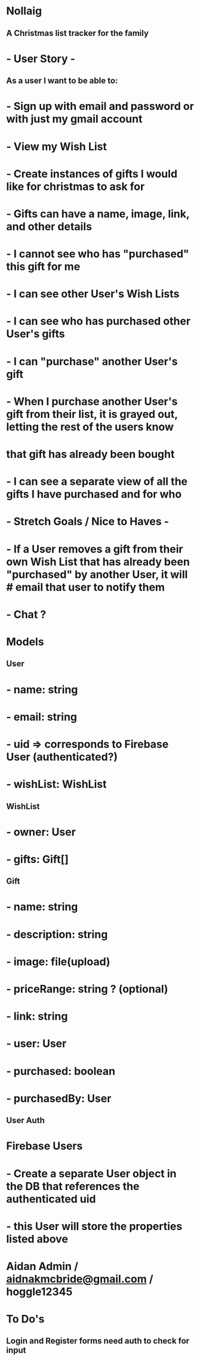 # Nollaig 
## A Christmas list tracker for the family 


# - User Story -
## As a user I want to be able to:
# - Sign up with email and password or with just my gmail account
# - View my Wish List
# - Create instances of gifts I would like for christmas to ask for 
#   - Gifts can have a name, image, link, and other details
# - I cannot see who has "purchased" this gift for me 
# - I can see other User's Wish Lists
# - I can see who has purchased other User's gifts
# - I can "purchase" another User's gift 
#   - When I purchase another User's gift from their list, it is grayed out, letting the rest of the users know
#       that gift has already been bought 
# - I can see a separate view of all the gifts I have purchased and for who 


# - Stretch Goals / Nice to Haves - 
# - If a User removes a gift from their own Wish List that has already been "purchased" by another User, it will #      email that user to notify them 
# - Chat ?

# Models
## User ##
# - name: string
# - email: string
# - uid => corresponds to Firebase User (authenticated?)
# - wishList: WishList

## WishList ##
# - owner: User
# - gifts: Gift[]

## Gift ##
# - name: string
# - description: string
# - image: file(upload)
# - priceRange: string ? (optional)
# - link: string
# - user: User
# - purchased: boolean
# - purchasedBy: User

## User Auth ##
# Firebase Users 
# - Create a separate User object in the DB that references the authenticated uid 
# - this User will store the properties listed above 


# Aidan Admin / aidnakmcbride@gmail.com / hoggle12345

# To Do's
## Login and Register forms need auth to check for input 